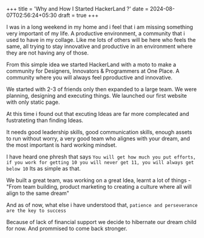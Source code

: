 +++
title = 'Why and How I Started HackerLand ?'
date = 2024-08-07T02:56:24+05:30
draft = true
+++


I was in a long weekend in my home and i feel that i am missing something very important of my life. A productive environment, a community that i used to have in my collage. Like me lots of others will be here who feels the same, all trying to stay innovative and productive in an environment where they are not having any of those. 

From this simple idea we started HackerLand with a moto to make a community for Designers, Innovators & Programmers at One Place. A community where you will always feel pproductive and innovative. 

We started with 2-3 of friends only then expanded to a large team. We were planning, designing and executing things. 
We launched our first website with only static page. 

At this time i found out that excuting Ideas are far more complecated and fustrateting than finding Ideas. 

It needs good leadership skills, good communication skills, enough assets to run without worry, a very good team who alignes with your dream, and the most important is hard working mindset.

I have heard one phresh that says `You will get how much you put efforts, if you work for getting 10 you will never get 11, you will always get below 10` Its as simple as that. 

We built a great team, was working on a great Idea, learnt a lot of things - "From team building, product marketing to creating a culture where all will align to the same dream"

And as of now, what else i have understood that, `patience and perseverance are the key to success`

Because of lack of financial support we decide to hibernate our dream child for now. And prommised to come back stronger. 